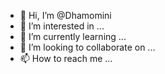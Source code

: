 - 👋 Hi, I’m @Dhamomini
- 👀 I’m interested in ...
- 🌱 I’m currently learning ...
- 💞️ I’m looking to collaborate on ...
- 📫 How to reach me ...

<!---
Dhamomini/Dhamomini is a ✨ special ✨ repository because its `README.md` (this file) appears on your GitHub profile.
You can click the Preview link to take a look at your changes.
--->
